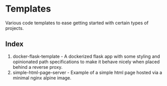 # Templates

Various code templates to ease getting started with certain types of projects.

## Index

1. docker-flask-template - A dockerized flask app with some styling and opinionated path specifications to make it behave nicely when placed behind a reverse proxy.   
2. simple-html-page-server - Example of a simple html page hosted via a minimal nginx alpine image.   
